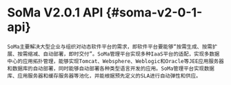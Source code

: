 # SoMa V2.0.1 API {#soma-v2-0-1-api}


    SoMa主要解决大型企业与组织对动态软件平台的需求，即软件平台要能够“按需生成、按需扩展、按需缩减、自动部署，即时交付”。SoMa管理平台实现多种IaaS平台的适配，实现多数据中心的应用拓扑管理，能够实现Tomcat、Websphere、Weblogic和Oracle等JEE应用服务器和数据库的自动部署，同时能够自动部署各种类型语言开发的应用。SoMa管理平台实现数据库、应用服务器和缓存服务器等池化，并能根据预先定义的SLA进行自动弹性和供应。
    
